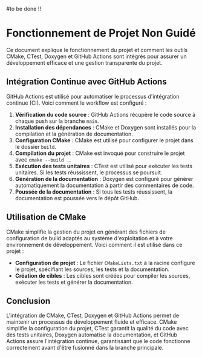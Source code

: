 #to be done !!
# Fonctionnement de Projet Non Guidé

Ce document explique le fonctionnement du projet et comment les outils CMake, CTest, Doxygen et GitHub Actions sont intégrés pour assurer un développement efficace
 et une gestion transparente du projet.

## Intégration Continue avec GitHub Actions

GitHub Actions est utilisé pour automatiser le processus d'intégration continue (CI). Voici comment le workflow est configuré :

1. **Vérification du code source** : GitHub Actions récupère le code source à chaque push sur la branche `main`.
2. **Installation des dépendances** : CMake et Doxygen sont installés pour la compilation et la génération de documentation.
3. **Configuration CMake** : CMake est utilisé pour configurer le projet dans le dossier `build`.
4. **Compilation du projet** : CMake est invoqué pour construire le projet avec `cmake --build .`.
5. **Exécution des tests unitaires** : CTest est utilisé pour exécuter les tests unitaires. Si les tests réussissent, le processus se poursuit.
6. **Génération de la documentation** : Doxygen est configuré pour générer automatiquement la documentation à partir des commentaires de code.
7. **Poussée de la documentation** : Si tous les tests réussissent, la documentation est poussée vers le dépôt GitHub.

## Utilisation de CMake

CMake simplifie la gestion du projet en générant des fichiers de configuration de build adaptés au système d'exploitation 
et à votre environnement de développement. Voici comment il est utilisé dans ce projet :

- **Configuration de projet** : Le fichier `CMakeLists.txt` à la racine configure le projet, spécifiant les sources, les tests et la documentation.
- **Création de cibles** : Les cibles sont créées pour compiler les sources, exécuter les tests et générer la documentation.

## Conclusion

L'intégration de CMake, CTest, Doxygen et GitHub Actions permet de maintenir un processus de développement fluide et efficace.
 CMake simplifie la configuration du projet, CTest garantit la qualité du code avec des tests unitaires,
 Doxygen automatise la documentation, et GitHub Actions assure l'intégration continue, garantissant que le code
 fonctionne correctement avant d'être fusionné dans la branche principale.

